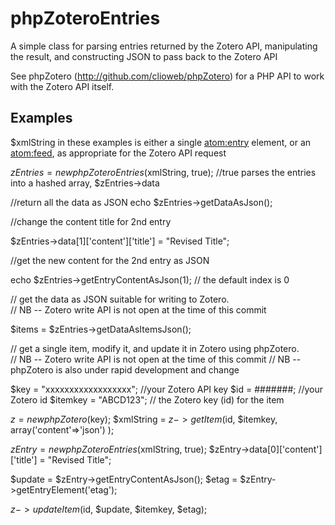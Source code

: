 # phpZoteroEntries

A simple class for parsing entries returned by the Zotero API, manipulating the result, and constructing JSON to pass back to the Zotero API

See phpZotero (http://github.com/clioweb/phpZotero) for a PHP API to work with the Zotero API itself.


## Examples
$xmlString in these examples is either a single <atom:entry> element, or an <atom:feed>, as appropriate for the Zotero API request

$zEntries = new phpZoteroEntries($xmlString, true); //true parses the entries into a hashed array, $zEntries->data

//return all the data as JSON
echo $zEntries->getDataAsJson();

//change the content title for 2nd entry

$zEntries->data[1]['content']['title'] = "Revised Title"; 

//get the new content for the 2nd entry as JSON

echo $zEntries->getEntryContentAsJson(1); // the default index is 0 

// get the data as JSON suitable for writing to Zotero.  
// NB -- Zotero write API is not open at the time of this commit

$items = $zEntries->getDataAsItemsJson();

// get a single item, modify it, and update it in Zotero using phpZotero.  
// NB -- Zotero write API is not open at the time of this commit
// NB -- phpZotero is also under rapid development and change


$key = "xxxxxxxxxxxxxxxxxx"; //your Zotero API key
$id = #######; //your Zotero id
$itemkey = "ABCD123"; // the Zotero key (id) for the item

$z = new phpZotero($key);
$xmlString = $z->getItem($id, $itemkey, array('content'=>'json') );

$zEntry = new phpZoteroEntries($xmlString, true);
$zEntry->data[0]['content']['title'] = "Revised Title";

$update = $zEntry->getEntryContentAsJson();
$etag = $zEntry->getEntryElement('etag');

$z->updateItem($id, $update, $itemkey, $etag);




